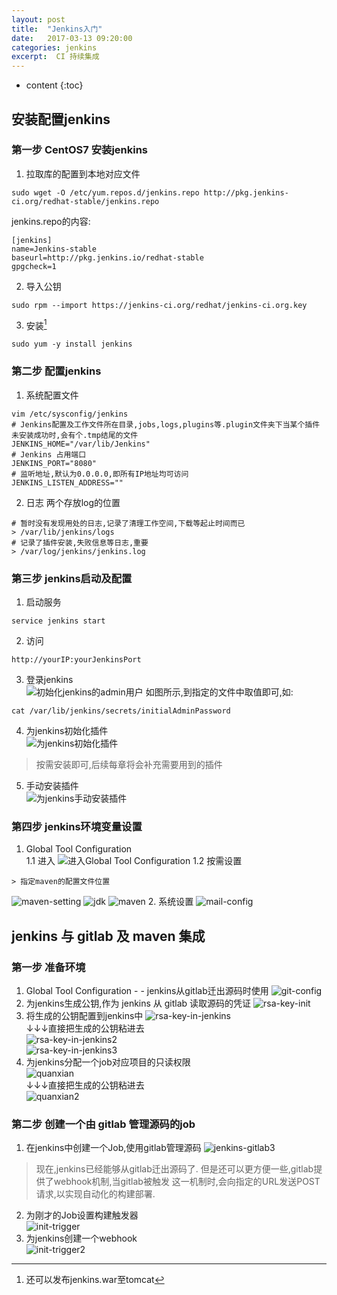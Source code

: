 ```yaml
---
layout: post
title:  "Jenkins入门"
date:   2017-03-13 09:20:00
categories: jenkins
excerpt:  CI 持续集成
---
```


* content
{:toc}

##  安装配置jenkins  

### 第一步 CentOS7 安装jenkins
1. 拉取库的配置到本地对应文件
````
sudo wget -O /etc/yum.repos.d/jenkins.repo http://pkg.jenkins-ci.org/redhat-stable/jenkins.repo
````
jenkins.repo的内容:
````
[jenkins]
name=Jenkins-stable
baseurl=http://pkg.jenkins.io/redhat-stable
gpgcheck=1
````
2. 导入公钥
````
sudo rpm --import https://jenkins-ci.org/redhat/jenkins-ci.org.key
````
3. 安装[^install]
````
sudo yum -y install jenkins
````
[^install]: 还可以发布jenkins.war至tomcat  

###  第二步 配置jenkins
1. 系统配置文件
````
vim /etc/sysconfig/jenkins
# Jenkins配置及工作文件所在目录,jobs,logs,plugins等.plugin文件夹下当某个插件未安装成功时,会有个.tmp结尾的文件
JENKINS_HOME="/var/lib/Jenkins"
# Jenkins 占用端口
JENKINS_PORT="8080"
# 监听地址,默认为0.0.0.0,即所有IP地址均可访问
JENKINS_LISTEN_ADDRESS=""
````
2. 日志
两个存放log的位置
````
# 暂时没有发现用处的日志,记录了清理工作空间,下载等起止时间而已  
> /var/lib/jenkins/logs 
# 记录了插件安装,失败信息等日志,重要  
> /var/log/jenkins/jenkins.log  
````

###  第三步  jenkins启动及配置
1. 启动服务  
````
service jenkins start
````
2. 访问  
````
http://yourIP:yourJenkinsPort
````
3. 登录jenkins  
![初始化jenkins的admin用户](/static/imagine/jenkins/jenkins-admin-init.png)
如图所示,到指定的文件中取值即可,如:  
````
cat /var/lib/jenkins/secrets/initialAdminPassword
````
4. 为jenkins初始化插件  
![为jenkins初始化插件](/static/imagine/jenkins/jenkins-plugin-init.png)  
>按需安装即可,后续每章将会补充需要用到的插件  
5. 手动安装插件  
![为jenkins手动安装插件](/static/imagine/jenkins/jenkins-plugin-install.png)

###  第四步  jenkins环境变量设置
1. Global Tool Configuration  
1.1 进入
![进入Global Tool Configuration](/static/imagine/jenkins/jenkins-tool-configuration.png)
1.2 按需设置  
````
> 指定maven的配置文件位置
````
![maven-setting](/static/imagine/jenkins/maven-setting.png)
![jdk](/static/imagine/jenkins/jdk.png)
![maven](/static/imagine/jenkins/maven.png)
2. 系统设置
![mail-config](/static/imagine/jenkins/jenkins-mail-config.png)


##  jenkins 与 gitlab 及 maven 集成

###  第一步  准备环境
1. Global Tool Configuration - - jenkins从gitlab迁出源码时使用
![git-config](/static/imagine/jenkins/gitlab/git-config.png)
2. 为jenkins生成公钥,作为 jenkins 从 gitlab 读取源码的凭证
![rsa-key-init](/static/imagine/jenkins/gitlab/init-pub.jpg)
3. 将生成的公钥配置到jenkins中
![rsa-key-in-jenkins](/static/imagine/jenkins/gitlab/rsa-key-in-jenkins.png)  
↓↓↓直接把生成的公钥粘进去  
![rsa-key-in-jenkins2](/static/imagine/jenkins/gitlab/rsa-key-in-jenkins2.png)  
![rsa-key-in-jenkins3](/static/imagine/jenkins/gitlab/rsa-key-in-jenkins3.png)  
4.  为jenkins分配一个job对应项目的只读权限  
![quanxian](/static/imagine/jenkins/gitlab/jenkins-gitlab1.png)  
↓↓↓直接把生成的公钥粘进去  
![quanxian2](/static/imagine/jenkins/gitlab/jenkins-gitlab2.png)  
###  第二步  创建一个由 gitlab 管理源码的job
1.  在jenkins中创建一个Job,使用gitlab管理源码
![jenkins-gitlab3](/static/imagine/jenkins/gitlab/jenkins-gitlab3.png)  
> 现在,jenkins已经能够从gitlab迁出源码了. 但是还可以更方便一些,gitlab提供了webhook机制,当gitlab被触发
    这一机制时,会向指定的URL发送POST请求,以实现自动化的构建部署.
  
2. 为刚才的Job设置构建触发器  
![init-trigger](/static/imagine/jenkins/gitlab/init-trigger.png)  
3.  为jenkins创建一个webhook  
![init-trigger2](/static/imagine/jenkins/gitlab/init-trigger2.png)  
